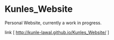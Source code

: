 # Kunles_Website
Personal Website, currently a work in progress.

link [ http://kunle-lawal.github.io/Kunles_Website/ ]
